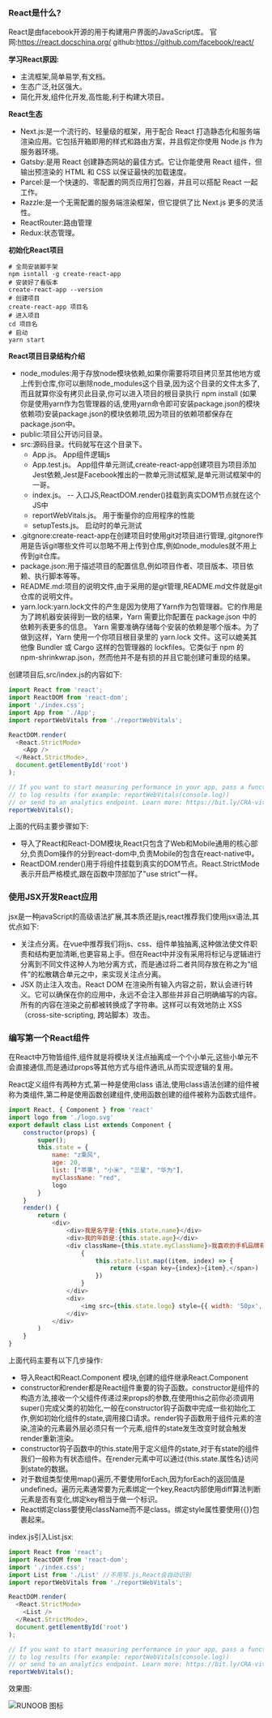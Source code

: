 ### React是什么?
React是由facebook开源的用于构建用户界面的JavaScript库。
官网:https://react.docschina.org/
github:https://github.com/facebook/react/

**学习React原因:**

+ 主流框架,简单易学,有文档。
+ 生态广泛,社区强大。
+ 简化开发,组件化开发,高性能,利于构建大项目。

**React生态**
+ Next.js:是一个流行的、轻量级的框架，用于配合 React 打造静态化和服务端渲染应用。它包括开箱即用的样式和路由方案，并且假定你使用 Node.js 作为服务器环境。
+ Gatsby:是用 React 创建静态网站的最佳方式。它让你能使用 React 组件，但输出预渲染的 HTML 和 CSS 以保证最快的加载速度。
+ Parcel:是一个快速的、零配置的网页应用打包器，并且可以搭配 React 一起工作。
+ Razzle:是一个无需配置的服务端渲染框架，但它提供了比 Next.js 更多的灵活性。
+ ReactRouter:路由管理
+ Redux:状态管理。

**初始化React项目**
```shell
# 全局安装脚手架
npm isntall -g create-react-app
# 安装好了看版本
create-react-app --version
# 创建项目
create-react-app 项目名
# 进入项目
cd 项目名
# 启动
yarn start
```

**React项目目录结构介绍**
+ node_modules:用于存放node模块依赖,如果你需要将项目拷贝至其他地方或上传到仓库,你可以删除node_modules这个目录,因为这个目录的文件太多了,而且就算你没有拷贝此目录,你可以进入项目的根目录执行 npm install (如果你是使用yarn作为包管理器的话,使用yarn命令即可安装package.json的模块依赖项)安装package.json的模块依赖项,因为项目的依赖项都保存在package.json中。
+ public:项目公开访问目录。
+ src:源码目录。代码就写在这个目录下。
    - App.js。                       App组件逻辑js
    - App.test.js。               App组件单元测试,create-react-app创建项目为项目添加Jest依赖,Jest是Facebook推出的一款单元测试框架,是单元测试框架中的一哥。
    - index.js。                      -- 入口JS,ReactDOM.render()挂载到真实DOM节点就在这个JS中
    - reportWebVitals.js。    用于衡量你的应用程序的性能
    - setupTests.js。           启动时的单元测试
+ .gitgnore:create-react-app在创建项目时使用git对项目进行管理,.gitgnore作用是告诉git哪些文件可以忽略不用上传到仓库,例如node_modules就不用上传到git仓库。
+ package.json:用于描述项目的配置信息,例如项目作者、项目版本、项目依赖、执行脚本等等。
+ README.md:项目的说明文件,由于采用的是git管理,README.md文件就是git仓库的说明文件。
+ yarn.lock:yarn.lock文件的产生是因为使用了Yarn作为包管理器。它的作用是为了跨机器安装得到一致的结果，Yarn 需要比你配置在 package.json 中的依赖列表更多的信息。 Yarn 需要准确存储每个安装的依赖是哪个版本。为了做到这样，Yarn 使用一个你项目根目录里的 yarn.lock 文件。这可以媲美其他像 Bundler 或 Cargo 这样的包管理器的 lockfiles。它类似于 npm 的 npm-shrinkwrap.json，然而他并不是有损的并且它能创建可重现的结果。

创建项目后,src/index.js的内容如下:
```js
import React from 'react';
import ReactDOM from 'react-dom';
import './index.css';
import App from './App';
import reportWebVitals from './reportWebVitals';

ReactDOM.render(
  <React.StrictMode>
    <App />
  </React.StrictMode>,
  document.getElementById('root')
);

// If you want to start measuring performance in your app, pass a function
// to log results (for example: reportWebVitals(console.log))
// or send to an analytics endpoint. Learn more: https://bit.ly/CRA-vitals
reportWebVitals();
```
上面的代码主要步骤如下:
+ 导入了React和React-DOM模块,React只包含了Web和Mobile通用的核心部分,负责Dom操作的分到react-dom中,负责Mobile的包含在react-native中。
+ ReactDOM.render()用于将组件挂载到真实的DOM节点。React.StrictMode表示开启严格模式,跟在函数中顶部加了"use strict"一样。

### 使用JSX开发React应用
jsx是一种javaScript的高级语法扩展,其本质还是js,react推荐我们使用jsx语法,其优点如下:
+ 关注点分离。在vue中推荐我们将js、css、组件单独抽离,这种做法使文件职责和结构更加清晰,也更容易上手。但在React中并没有采用将标记与逻辑进行分离到不同文件这种人为地分离方式，而是通过将二者共同存放在称之为“组件”的松散耦合单元之中，来实现关注点分离。
+ JSX 防止注入攻击。React DOM 在渲染所有输入内容之前，默认会进行转义。它可以确保在你的应用中，永远不会注入那些并非自己明确编写的内容。所有的内容在渲染之前都被转换成了字符串。这样可以有效地防止 XSS（cross-site-scripting, 跨站脚本）攻击。

### 编写第一个React组件
在React中万物皆组件,组件就是将模块关注点抽离成一个个小单元,这些小单元不会直接通信,而是通过props等其他方式与组件通讯,从而实现逻辑的复用。

React定义组件有两种方式,第一种是使用class 语法,使用class语法创建的组件被称为类组件,第二种是使用函数创建组件,使用函数创建的组件被称为函数式组件。

```js
import React, { Component } from 'react'
import logo from './logo.svg'
export default class List extends Component {
    constructor(props) {
        super();
        this.state = {
            name: "z乘风",
            age: 20,
            list: ["苹果", "小米", "三星", "华为"],
            myClassName: "red",
            logo
        }
    }
    render() {
        return (
            <div>
                <div>我是名字是:{this.state.name}</div>
                <div>我的年龄是:{this.state.age}</div>
                <div className={this.state.myClassName}>我喜欢的手机品牌有:
                    {
                        this.state.list.map((item, index) => {
                            return (<span key={index}>{item},</span>)
                        })
                    }
                </div>
                <div>
                    <img src={this.state.logo} style={{ width: '50px', height: '50px' }} />
                </div>
            </div>
        )
    }
}
```
上面代码主要有以下几步操作:
+ 导入React和React.Component 模块,创建的组件继承React.Component
+ constructor和render都是React组件重要的钩子函数。constructor是组件的构造方法,接收一个父组件传递过来props的参数,在使用this之前你必须调用super()完成父类的初始化,一般在constructor钩子函数中完成一些初始化工作,例如初始化组件的state,调用接口请求。render钩子函数用于组件元素的渲染,渲染的元素最外层必须只有一个元素,组件的state发生改变时就会触发render重新渲染。
+ constructor钩子函数中的this.state用于定义组件的state,对于有state的组件我们一般称为有状态组件。在render元素中可以通过{this.state.属性名}访问到state的数据。
+ 对于数组类型使用map()遍历,不要使用forEach,因为forEach的返回值是undefined。遍历元素通常要为元素绑定一个key,React内部使用diff算法判断元素是否有变化,绑定key相当于做一个标识。
+ React绑定class要使用className而不是class。绑定style属性要使用{{}}包裹起来。

index.js引入List.jsx:
```js
import React from 'react';
import ReactDOM from 'react-dom';
import './index.css';
import List from './List' //不用写.js,React会自动识别
import reportWebVitals from './reportWebVitals';

ReactDOM.render(
  <React.StrictMode>
    <List />
  </React.StrictMode>,
  document.getElementById('root')
);

// If you want to start measuring performance in your app, pass a function
// to log results (for example: reportWebVitals(console.log))
// or send to an analytics endpoint. Learn more: https://bit.ly/CRA-vitals
reportWebVitals();
```
效果图:

![RUNOOB 图标]()